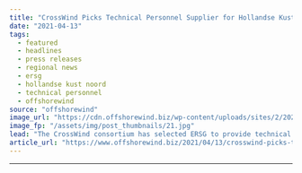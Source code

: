 ```yaml
---
title: "CrossWind Picks Technical Personnel Supplier for Hollandse Kust Noord"
date: "2021-04-13"
tags: 
  - featured
  - headlines
  - press releases
  - regional news
  - ersg
  - hollandse kust noord
  - technical personnel
  - offshorewind
source: "offshorewind"
image_url: "https://cdn.offshorewind.biz/wp-content/uploads/sites/2/2021/04/13123502/CrossWind-Picks-Technical-Personnel-Supplier-for-Hollandse-Kust-Noord.jpg"
image_fp: "/assets/img/post_thumbnails/21.jpg"
lead: "The CrossWind consortium has selected ERSG to provide technical personnel for the Hollandse Kust"
article_url: "https://www.offshorewind.biz/2021/04/13/crosswind-picks-technical-personnel-supplier-for-hollandse-kust-noord/"
---
```


---
